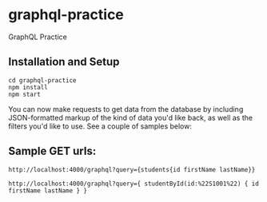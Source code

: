 # graphql-practice
GraphQL Practice

## Installation and Setup

```
cd graphql-practice
npm install
npm start
```

You can now make requests to get data from the database by including JSON-formatted markup of the kind of data you'd like back, as well as the filters you'd like to use. See a couple of samples below:

## Sample GET urls:

```
http://localhost:4000/graphql?query={students{id firstName lastName}}

http://localhost:4000/graphql?query={ studentById(id:%22S1001%22) { id firstName lastName } }
```
